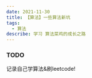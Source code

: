 ```yaml
---
date: 2021-11-30
title: 【算法】一些算法新坑
tags:
  - 算法
describe: 学习 算法菜鸡的成长之路
---
```


### TODO

记录自己学算法&刷leetcode!